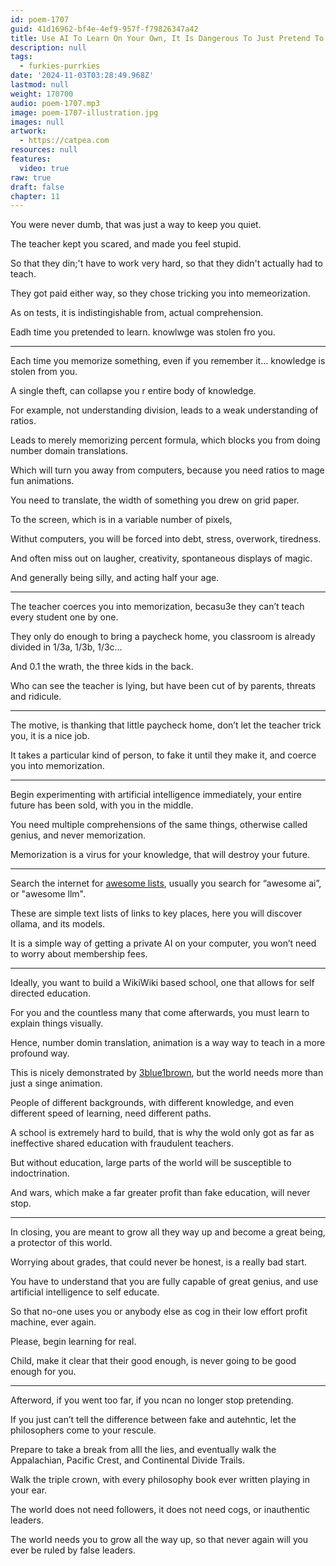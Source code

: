 ```yaml
---
id: poem-1707
guid: 41d16962-bf4e-4ef9-957f-f79826347a42
title: Use AI To Learn On Your Own, It Is Dangerous To Just Pretend To Learn In School
description: null
tags:
  - furkies-purrkies
date: '2024-11-03T03:28:49.968Z'
lastmod: null
weight: 170700
audio: poem-1707.mp3
image: poem-1707-illustration.jpg
images: null
artwork:
  - https://catpea.com
resources: null
features:
  video: true
raw: true
draft: false
chapter: 11
---
```


You were never dumb,
that was just a way to keep you quiet.

The teacher kept you scared,
and made you feel stupid.

So that they din;'t have to work very hard,
so that they didn't actually had to teach.

They got paid either way,
so they chose tricking you into memeorization.

As on tests, it is indistingishable from,
actual comprehension.

Eadh time you pretended to learn.
knowlwge was stolen fro you.

---

Each time you memorize something,
even if you remember it… knowledge is stolen from you.

A single theft,
can collapse you r entire body of knowledge.

For example, not understanding division,
leads to a weak understanding of ratios.

Leads to merely memorizing percent formula,
which blocks you from doing number domain translations.

Which will turn you away from computers,
because you need ratios to mage fun animations.

You need to translate,
the width of something you drew on grid paper.

To the screen,
which is in a variable number of pixels,

Withut computers, you will be forced into debt,
stress, overwork, tiredness.

And often miss out on laugher, creativity,
spontaneous displays of magic.

And generally being silly,
and acting half your age.

---

The teacher coerces you into memorization,
becasu3e they can’t teach every student one by one.

They only do enough to bring a paycheck home,
you classroom is already divided in 1/3a, 1/3b, 1/3c…

And 0.1 the wrath,
the three kids in the back.

Who can see the teacher is lying,
but have been cut of by parents, threats and ridicule.

---

The motive, is thanking that little paycheck home,
don’t let the teacher trick you, it is a nice job.

It takes a particular kind of person,
to fake it until they make it, and coerce you into memorization.

---

Begin experimenting with artificial intelligence immediately,
your entire future has been sold, with you in the middle.

You need multiple comprehensions of the same things,
otherwise called genius, and never memorization.

Memorization is a virus for your knowledge,
that will destroy your future.

---

Search the internet for [awesome lists][0],
usually you search for “awesome ai”, or "awesome llm".

These are simple text lists of links to key places,
here you will discover ollama, and its models.

It is a simple way of getting a private AI on your computer,
you won’t need to worry about membership fees.

---

Ideally, you want to build a WikiWiki based school,
one that allows for self directed education.

For you and the countless many that come afterwards,
you must learn to explain things visually.

Hence, number domin translation,
animation is a way way to teach in a more profound way.

This is nicely demonstrated by [3blue1brown][1],
but the world needs more than just a singe animation.

People of different backgrounds, with different knowledge,
and even different speed of learning, need different paths.

A school is extremely hard to build,
that is why the wold only got as far as ineffective shared education with fraudulent teachers.

But without education,
large parts of the world will be susceptible to indoctrination.

And wars, which make a far greater profit than fake education,
will never stop.

---

In closing, you are meant to grow all they way up and become a great being,
a protector of this world.

Worrying about grades, that could never be honest,
is a really bad start.

You have to understand that you are fully capable of great genius,
and use artificial intelligence to self educate.

So that no-one uses you or anybody else as cog in their low effort profit machine,
ever again.

Please,
begin learning for real.


Child, make it clear that their good enough,
is never going to be good enough for you.

---

Afterword,
if you went too far, if you ncan no longer stop pretending.

If you just can’t tell the difference between fake and autehntic,
let the philosophers come to your rescule.

Prepare to take a break from alll the lies,
and eventually walk the Appalachian, Pacific Crest, and Continental Divide Trails.

Walk the triple crown,
with every philosophy book ever written playing in your ear.

The world does not need followers,
it does not need cogs, or inauthentic leaders.

The world needs you to grow all the way up,
so that never again will you ever be ruled by false leaders.

[0]: https://duckduckgo.com/?q=awesome+list+ai+lmm
[1]: https://en.wikipedia.org/wiki/3Blue1Brown
